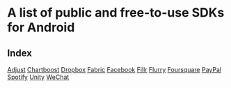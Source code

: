 # A list of public and free-to-use SDKs for Android #

## Index ##

<a href="https://github.com/adjust/android_sdk">Adjust</a>
<a href="https://www.chartboost.com/">Chartboost</a>
<a href="https://www.dropbox.com/developers-v1/core/sdks/android">Dropbox</a>
<a href="https://docs.fabric.io/android/fabric/overview.html">Fabric</a>
<a href="https://developers.facebook.com/docs/android/">Facebook</a>
<a href="http://fillr.github.io/docs/sdk/browser/android/">Fillr</a>
<a href="https://developer.yahoo.com/flurry/docs/integrateflurry/android/">Flurry</a>
<a href="https://github.com/jiramot/foursquare-android-sdk">Foursquare</a>
<a href="https://developer.paypal.com/docs/integration/mobile/mobile-sdk-overview/">PayPal</a>
<a href="https://github.com/spotify/android-sdk">Spotify</a>
<a href="https://docs.unity3d.com/Manual/android-sdksetup.html">Unity</a>
<a href="http://open.wechat.com/cgi-bin/newreadtemplate?t=overseas_open/docs/mobile/getting-started/android">WeChat</a>

